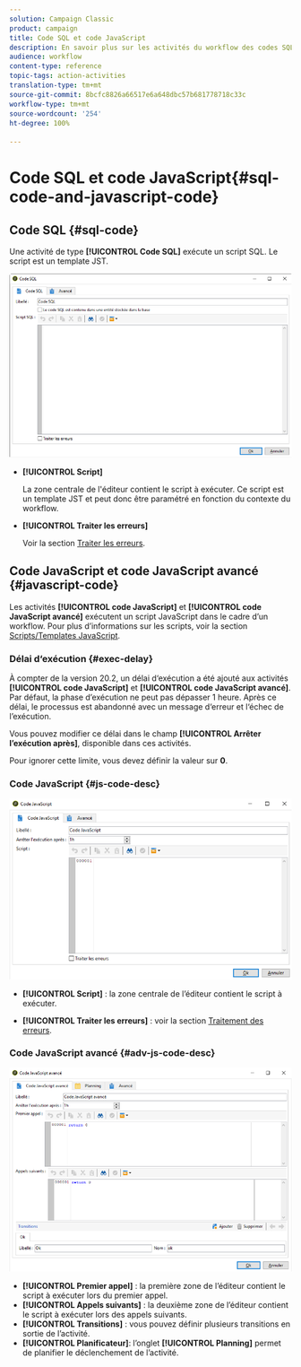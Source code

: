 ```yaml
---
solution: Campaign Classic
product: campaign
title: Code SQL et code JavaScript
description: En savoir plus sur les activités du workflow des codes SQL et JavaScript
audience: workflow
content-type: reference
topic-tags: action-activities
translation-type: tm+mt
source-git-commit: 8bcfc8826a66517e6a648dbc57b681778718c33c
workflow-type: tm+mt
source-wordcount: '254'
ht-degree: 100%

---
```



# Code SQL et code JavaScript{#sql-code-and-javascript-code}

## Code SQL {#sql-code}

Une activité de type **[!UICONTROL Code SQL]** exécute un script SQL. Le script est un template JST.

![](assets/sql_code.png)

* **[!UICONTROL Script]**

   La zone centrale de l&#39;éditeur contient le script à exécuter. Ce script est un template JST et peut donc être paramétré en fonction du contexte du workflow.

* **[!UICONTROL Traiter les erreurs]**

   Voir la section [Traiter les erreurs](../../workflow/using/monitoring-workflow-execution.md#processing-errors).

## Code JavaScript et code JavaScript avancé {#javascript-code}

Les activités **[!UICONTROL code JavaScript]** et **[!UICONTROL code JavaScript avancé]** exécutent un script JavaScript dans le cadre d’un workflow. Pour plus d’informations sur les scripts, voir la section [Scripts/Templates JavaScript](../../workflow/using/javascript-scripts-and-templates.md).

### Délai d‘exécution {#exec-delay}

À compter de la version 20.2, un délai d‘exécution a été ajouté aux activités **[!UICONTROL code JavaScript]** et **[!UICONTROL code JavaScript avancé]**. Par défaut, la phase d’exécution ne peut pas dépasser 1 heure. Après ce délai, le processus est abandonné avec un message d‘erreur et l‘échec de l’exécution.

Vous pouvez modifier ce délai dans le champ **[!UICONTROL Arrêter l’exécution après]**, disponible dans ces activités.

Pour ignorer cette limite, vous devez définir la valeur sur **0**.

### Code JavaScript {#js-code-desc}

![](assets/javascript_code.png)

* **[!UICONTROL Script]** : la zone centrale de l’éditeur contient le script à exécuter.

* **[!UICONTROL Traiter les erreurs]** : voir la section [Traitement des erreurs](../../workflow/using/monitoring-workflow-execution.md#processing-errors).

### Code JavaScript avancé {#adv-js-code-desc}

![](assets/advanced_javascript_code.png)

* **[!UICONTROL Premier appel]** : la première zone de l’éditeur contient le script à exécuter lors du premier appel.
* **[!UICONTROL Appels suivants]** : la deuxième zone de l’éditeur contient le script à exécuter lors des appels suivants.
* **[!UICONTROL Transitions]** : vous pouvez définir plusieurs transitions en sortie de l’activité.
* **[!UICONTROL Planificateur]**: l’onglet **[!UICONTROL Planning]** permet de planifier le déclenchement de l’activité.
